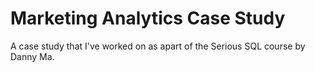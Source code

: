 # Marketing Analytics Case Study
 A case study that I've worked on as apart of the Serious SQL course by Danny Ma.
